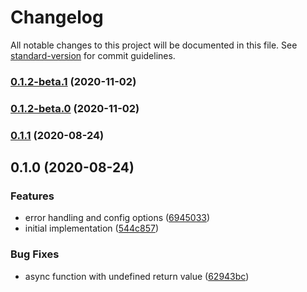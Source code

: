 # Changelog

All notable changes to this project will be documented in this file. See [standard-version](https://github.com/conventional-changelog/standard-version) for commit guidelines.

### [0.1.2-beta.1](https://github.com/tannerntannern/node-force-sync/compare/v0.1.2-beta.0...v0.1.2-beta.1) (2020-11-02)

### [0.1.2-beta.0](https://github.com/tannerntannern/node-force-sync/compare/v0.1.1...v0.1.2-beta.0) (2020-11-02)

### [0.1.1](https://github.com/tannerntannern/node-force-sync/compare/v0.1.0...v0.1.1) (2020-08-24)

## 0.1.0 (2020-08-24)


### Features

* error handling and config options ([6945033](https://github.com/tannerntannern/node-force-sync/commit/69450333f8c2d77329244238673a1c44aedeecd8))
* initial implementation ([544c857](https://github.com/tannerntannern/node-force-sync/commit/544c857aee00ccb7e57ab917da4a6475201f62a7))


### Bug Fixes

* async function with undefined return value ([62943bc](https://github.com/tannerntannern/node-force-sync/commit/62943bc0c767cb8b9338e545249342880703a1ef))
